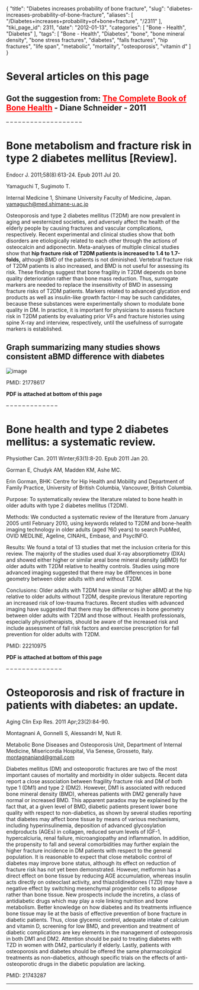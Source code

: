 {
    "title": "Diabetes increases probability of bone fracture",
    "slug": "diabetes-increases-probability-of-bone-fracture",
    "aliases": [
        "/Diabetes+increases+probability+of+bone+fracture",
        "/2311"
    ],
    "tiki_page_id": 2311,
    "date": "2012-01-13",
    "categories": [
        "Bone - Health",
        "Diabetes"
    ],
    "tags": [
        "Bone - Health",
        "Diabetes",
        "bone",
        "bone mineral density",
        "bone stress fractures",
        "diabetes",
        "falls fractures",
        "hip fractures",
        "life span",
        "metabolic",
        "mortality",
        "osteoporosis",
        "vitamin d"
    ]
}


# Several articles on this page

## Got the suggestion from: <a href="/posts/the-complete-book-of-bone-health" style="color: red; text-decoration: underline;" title="This link has an unknown page_id: 2312">The Complete Book of Bone Health</a> - Diane Schneider - 2011

– – – – – – – – – – – – – – – – – – – 

# Bone metabolism and fracture risk in type 2 diabetes mellitus <span>[Review]</span>.

Endocr J. 2011;58(8):613-24. Epub 2011 Jul 20.

Yamaguchi T, Sugimoto T.

Internal Medicine 1, Shimane University Faculty of Medicine, Japan. yamaguch@med.shimane-u.ac.jp

Osteoporosis and type 2 diabetes mellitus (T2DM) are now prevalent in aging and westernized societies, and adversely affect the health of the elderly people by causing fractures and vascular complications, respectively. Recent experimental and clinical studies show that both disorders are etiologically related to each other through the actions of osteocalcin and adiponectin. Meta-analyses of multiple clinical studies show that  **hip fracture risk of T2DM patients is increased to 1.4 to 1.7-folds,**  although BMD of the patients is not diminished. Vertebral fracture risk of T2DM patients is also increased, and BMD is not useful for assessing its risk. These findings suggest that bone fragility in T2DM depends on bone quality deterioration rather than bone mass reduction. Thus, surrogate markers are needed to replace the insensitivity of BMD in assessing fracture risks of T2DM patients. Markers related to advanced glycation end products as well as insulin-like growth factor-I may be such candidates, because these substances were experimentally shown to modulate bone quality in DM. In practice, it is important for physicians to assess fracture risk in T2DM patients by evaluating prior VFs and fracture histories using spine X-ray and interview, respectively, until the usefulness of surrogate markers is established.

## Graph summarizing many studies shows consistent aBMD difference with diabetes

<img src="https://d1bk1kqxc0sym.cloudfront.net/attachments/jpeg/bmd-vs-diabetes.jpg" alt="image">

PMID:     21778617

 **PDF is attached at bottom of this page** 

– – – – – – – – – – – – – 

# Bone health and type 2 diabetes mellitus: a systematic review.

Physiother Can. 2011 Winter;63(1):8-20. Epub 2011 Jan 20.

Gorman E, Chudyk AM, Madden KM, Ashe MC.

Erin Gorman, BHK: Centre for Hip Health and Mobility and Department of Family Practice, University of British Columbia, Vancouver, British Columbia.

Purpose: To systematically review the literature related to bone health in older adults with type 2 diabetes mellitus (T2DM).

Methods: We conducted a systematic review of the literature from January 2005 until February 2010, using keywords related to T2DM and bone-health imaging technology in older adults (aged ?60 years) to search PubMed, OVID MEDLINE, Ageline, CINAHL, Embase, and PsycINFO.

Results: We found a total of 13 studies that met the inclusion criteria for this review. The majority of the studies used dual X-ray absorptiometry (DXA) and showed either higher or similar areal bone mineral density (aBMD) for older adults with T2DM relative to healthy controls. Studies using more advanced imaging suggested that there may be differences in bone geometry between older adults with and without T2DM.

Conclusions: Older adults with T2DM have similar or higher aBMD at the hip relative to older adults without T2DM, despite previous literature reporting an increased risk of low-trauma fractures. Recent studies with advanced imaging have suggested that there may be differences in bone geometry between older adults with T2DM and those without. Health professionals, especially physiotherapists, should be aware of the increased risk and include assessment of fall risk factors and exercise prescription for fall prevention for older adults with T2DM.

PMID:     22210975

 **PDF is attached at bottom of this page** 

– – – – – – – – – – – – – – 

# Osteoporosis and risk of fracture in patients with diabetes: an update.

Aging Clin Exp Res. 2011 Apr;23(2):84-90.

Montagnani A, Gonnelli S, Alessandri M, Nuti R.

Metabolic Bone Diseases and Osteoporosis Unit, Department of Internal Medicine, Misericordia Hospital, Via Senese, Grosseto, Italy. montagnaniand@gmail.com

Diabetes mellitus (DM) and osteoporotic fractures are two of the most important causes of mortality and morbidity in older subjects. Recent data report a close association between fragility fracture risk and DM of both type 1 (DM1) and type 2 (DM2). However, DM1 is associated with reduced bone mineral density (BMD), whereas patients with DM2 generally have normal or increased BMD. This apparent paradox may be explained by the fact that, at a given level of BMD, diabetic patients present lower bone quality with respect to non-diabetics, as shown by several studies reporting that diabetes may affect bone tissue by means of various mechanisms, including hyperinsulinemia, deposition of advanced glycosylation endproducts (AGEs) in collagen, reduced serum levels of IGF-1, hypercalciuria, renal failure, microangiopathy and inflammation. In addition, the propensity to fall and several comorbidities may further explain the higher fracture incidence in DM patients with respect to the general population. It is reasonable to expect that close metabolic control of diabetes may improve bone status, although its effect on reduction of fracture risk has not yet been demonstrated. However, metformin has a direct effect on bone tissue by reducing AGE accumulation, whereas insulin acts directly on osteoclast activity, and thiazolidinediones (TZD) may have a negative effect by switching mesenchymal progenitor cells to adipose rather than bone tissue. New prospects include the incretins, a class of antidiabetic drugs which may play a role linking nutrition and bone metabolism. Better knowledge on how diabetes and its treatments influence bone tissue may lie at the basis of effective prevention of bone fracture in diabetic patients. Thus, close glycemic control, adequate intake of calcium and vitamin D, screening for low BMD, and prevention and treatment of diabetic complications are key elements in the management of osteoporosis in both DM1 and DM2. Attention should be paid to treating diabetes with TZD in women with DM2, particularly if elderly. Lastly, patients with osteoporosis and diabetes should be offered the same pharmacological treatments as non-diabetics, although specific trials on the effects of anti-osteoporotic drugs in the diabetic population are lacking.

PMID:     21743287

- - - - - - - - - - - -